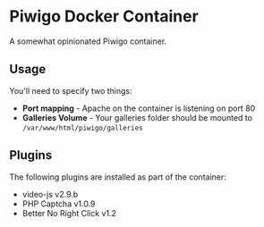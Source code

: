 # Piwigo Docker Container

A somewhat opinionated Piwigo container.

## Usage

You'll need to specify two things:

* **Port mapping** - Apache on the container is listening on port 80
* **Galleries Volume** - Your galleries folder should be mounted to `/var/www/html/piwigo/galleries`

## Plugins

The following plugins are installed as part of the container:

* video-js v2.9.b
* PHP Captcha v1.0.9
* Better No Right Click v1.2
